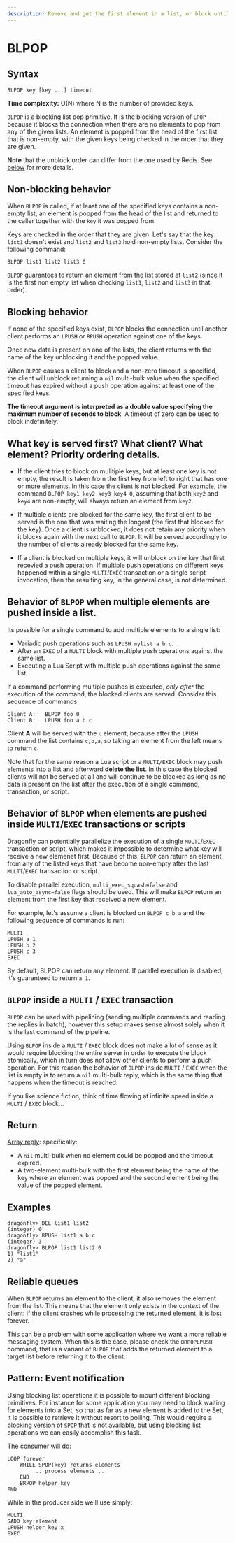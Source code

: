 ```yaml
---
description: Remove and get the first element in a list, or block until one is available
---
```


# BLPOP

## Syntax

    BLPOP key [key ...] timeout

**Time complexity:** O(N) where N is the number of provided keys.

`BLPOP` is a blocking list pop primitive.
It is the blocking version of `LPOP` because it blocks the connection when there
are no elements to pop from any of the given lists.
An element is popped from the head of the first list that is non-empty, with the
given keys being checked in the order that they are given.

**Note** that the unblock order can differ from the one used by Redis. See [below](#what-key-is-served-first-what-client-what-element-priority-ordering-details) for more details.

## Non-blocking behavior

When `BLPOP` is called, if at least one of the specified keys contains a
non-empty list, an element is popped from the head of the list and returned to
the caller together with the `key` it was popped from.

Keys are checked in the order that they are given.
Let's say that the key `list1` doesn't exist and `list2` and `list3` hold
non-empty lists.
Consider the following command:

```
BLPOP list1 list2 list3 0
```

`BLPOP` guarantees to return an element from the list stored at `list2` (since
it is the first non empty list when checking `list1`, `list2` and `list3` in
that order).

## Blocking behavior

If none of the specified keys exist, `BLPOP` blocks the connection until another
client performs an `LPUSH` or `RPUSH` operation against one of the keys.

Once new data is present on one of the lists, the client returns with the name
of the key unblocking it and the popped value.

When `BLPOP` causes a client to block and a non-zero timeout is specified,
the client will unblock returning a `nil` multi-bulk value when the specified
timeout has expired without a push operation against at least one of the
specified keys.

**The timeout argument is interpreted as a double value specifying the maximum number of seconds to block**.
A timeout of zero can be used to block indefinitely.

## What key is served first? What client? What element? Priority ordering details.

* If the client tries to block on mulitiple keys, but at least one key is not empty, the result is taken from the first key from left to right that has one or more elements. In this case the client is not blocked. For example, the command `BLPOP key1 key2 key3 key4 0`, assuming that both `key2` and `key4` are non-empty, will always return an element from `key2`.

* If multiple clients are blocked for the same key, the first client to be served is the one that was waiting the longest (the first that blocked for the key). Once a client is unblocked, it does not retain any priority when it blocks again with the next call to `BLPOP`. It will be served accordingly to the number of clients already blocked for the same key.

* If a client is blocked on multiple keys, it will unblock on the key that first recevied a push operation. If multiple push operations on different keys happened within a single `MULTI`/`EXEC` transaction or a single script invocation, then the resulting key, in the general case, is not determined.

## Behavior of `BLPOP` when multiple elements are pushed inside a list.

Its possible for a single command to add multiple elements to a single list:

* Variadic push operations such as `LPUSH mylist a b c`.
* After an `EXEC` of a `MULTI` block with multiple push operations against the same list.
* Executing a Lua Script with multiple push operations against the same list.

If a command performing multiple pushes is executed, *only after* the execution of the command,
the blocked clients are served. Consider this sequence of commands.

    Client A:   BLPOP foo 0
    Client B:   LPUSH foo a b c

Client **A** will be served with the `c` element, because after the `LPUSH` command the list contains `c,b,a`, so taking an element from the left means to return `c`.

Note that for the same reason a Lua script or a `MULTI/EXEC` block may push elements into a list and afterward **delete the list**. In this case the blocked clients will not be served at all and will continue to be blocked as long as no data is present on the list after the execution of a single command, transaction, or script.

## Behavior of `BLPOP` when elements are pushed inside `MULTI`/`EXEC` transactions or scripts

Dragonfly can potentially parallelize the execution of a single `MULTI`/`EXEC` transaction or script, which makes it impossible to determine what key will receive a new elemenet first. Because of this, `BLPOP` can return an element from any of the listed keys that have become non-empty after the last `MULTI`/`EXEC` transaction or script.

To disable parallel execution, `multi_exec_squash=false` and `lua_auto_async=false` flags should be used. This will make `BLPOP` return an element from the first key that 
received a new element.

For example, let's assume a client is blocked on `BLPOP c b a` and the following sequence of commands is run:

```
MULTI
LPUSH a 1
LPUSH b 2
LPUSH c 3
EXEC
```

By default, BLPOP can return any element. If parallel execution is disabled, it's guaranteed to return `a 1`.

## `BLPOP` inside a `MULTI` / `EXEC` transaction

`BLPOP` can be used with pipelining (sending multiple commands and
reading the replies in batch), however this setup makes sense almost solely
when it is the last command of the pipeline.

Using `BLPOP` inside a `MULTI` / `EXEC` block does not make a lot of sense
as it would require blocking the entire server in order to execute the block
atomically, which in turn does not allow other clients to perform a push
operation. For this reason the behavior of `BLPOP` inside `MULTI` / `EXEC` when the list is empty is to return a `nil` multi-bulk reply, which is the same
thing that happens when the timeout is reached.

If you like science fiction, think of time flowing at infinite speed inside a
`MULTI` / `EXEC` block...

## Return

[Array reply](https://redis.io/docs/reference/protocol-spec#resp-arrays): specifically:

* A `nil` multi-bulk when no element could be popped and the timeout expired.
* A two-element multi-bulk with the first element being the name of the key
  where an element was popped and the second element being the value of the
  popped element.

## Examples

```shell
dragonfly> DEL list1 list2
(integer) 0
dragonfly> RPUSH list1 a b c
(integer) 3
dragonfly> BLPOP list1 list2 0
1) "list1"
2) "a"
```

## Reliable queues

When `BLPOP` returns an element to the client, it also removes the element from the list. This means that the element only exists in the context of the client: if the client crashes while processing the returned element, it is lost forever.

This can be a problem with some application where we want a more reliable messaging system. When this is the case, please check the `BRPOPLPUSH` command, that is a variant of `BLPOP` that adds the returned element to a target list before returning it to the client.

## Pattern: Event notification

Using blocking list operations it is possible to mount different blocking
primitives.
For instance for some application you may need to block waiting for elements
into a Set, so that as far as a new element is added to the Set, it is
possible to retrieve it without resort to polling.
This would require a blocking version of `SPOP` that is not available, but using
blocking list operations we can easily accomplish this task.

The consumer will do:

```
LOOP forever
    WHILE SPOP(key) returns elements
        ... process elements ...
    END
    BRPOP helper_key
END
```

While in the producer side we'll use simply:

```
MULTI
SADD key element
LPUSH helper_key x
EXEC
```

